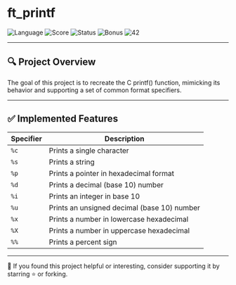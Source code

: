 # ft_printf

![Language](https://img.shields.io/badge/language-C-blue)  ![Score](https://img.shields.io/badge/score-100%2F100-brightgreen)  ![Status](https://img.shields.io/badge/status-complete-success)  ![Bonus](https://img.shields.io/badge/bonus-in%20progress-yellow)  ![42](https://img.shields.io/badge/42-common%20core-black)

---

## 🔍 Project Overview
The goal of this project is to recreate the C printf() function, mimicking its behavior and supporting a set of common format specifiers.

---

## ✅ Implemented Features

| Specifier | Description                                |
|-----------|--------------------------------------------|
| `%c`      | Prints a single character                  |
| `%s`      | Prints a string                            |
| `%p`      | Prints a pointer in hexadecimal format     |
| `%d`      | Prints a decimal (base 10) number          |
| `%i`      | Prints an integer in base 10               |
| `%u`      | Prints an unsigned decimal (base 10) number|
| `%x`      | Prints a number in lowercase hexadecimal   |
| `%X`      | Prints a number in uppercase hexadecimal   |
| `%%`      | Prints a percent sign                      |

---

🔗 If you found this project helpful or interesting, consider supporting it by starring ⭐️ or forking.
